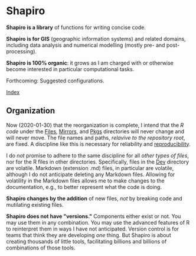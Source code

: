 Shapiro
=======

**Shapiro is a library** of functions for writing concise code.

**Shapiro is for GIS** (geographic information systems) and related domains, including
data analysis and numerical modelling (mostly pre- and post-processing).

**Shapiro is 100% organic**: it grows as I am charged with or otherwise become interested in particular computational tasks.

Forthcoming: Suggested configurations.

[Index](./Files/3/4/0/index.md)

Organization
------------

Now (2020-01-30) that the reorganization is complete,
I intend that the _R code_ under the
[Files](./Files),
[Mirrors](./Mirrors), and
[Pkgs](./Pkgs)
directories will never change and will never move.
The file names and paths, _relavive to the repository root_, are fixed.
A discipline like this is necessary for reliability and
[reproducibility](https://www.nap.edu/catalog/25303/reproducibility-and-replicability-in-science).

I do _not_ promise to adhere to the same discipline for all _other types of files_,
nor for the R files in other directories.
Specifically, files in the [Dev](./Dev) directory are volatile.
Markdown (extension .md) files, in particular are volatile,
although I do not anticipate deleting any Markdown files.
Allowing for volatility in the Markdown files allows me to make changes to the documentation,
e.g., to better represent what the code is doing.

**Shapiro changes by the addition** of new files,
_not_ by breaking code and mutilating existing files.

**Shapiro does not have "versions."**
Components either exist or not.
You may use them in any combination.
You may use the advanced features of R to reinterpret them in ways I have not anticipated.
Version control is for teams that think they are developing _one_ thing.
But Shapiro is about creating thousands of little tools,
facilitating billions and billions of combinations of those tools.
